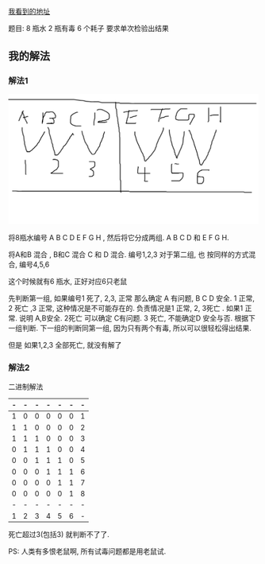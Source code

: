 # 

[我看到的地址](https://v2ex.com/t/771969?p=2)

题目: 8 瓶水 2 瓶有毒 6 个耗子 要求单次检验出结果

## 我的解法

### 解法1

![图片加载失败](./static-resource/image/mouse_check_drag.png)

将8瓶水编号 A B C D E F G H , 然后将它分成两组. A B C D 和 E F G H.

将A和B 混合 , B和C 混合  C 和 D 混合. 编号1,2,3
对于第二组, 也 按同样的方式混合, 编号4,5,6

这个时候就有6 瓶水, 正好对应6只老鼠
                                         
先判断第一组, 如果编号1 死了, 2,3, 正常 那么确定 A 有问题, B C D 安全. 
1 正常, 2 死亡 ,3 正常, 这种情况是不可能存在的.
负责情况是1 正常, 2, 3死亡 . 如果1 正常. 说明 A,B安全. 2死亡 可以确定 C有问题. 3 死亡, 不能确定D 安全与否.  根据下一组判断. 下一组的判断同第一组, 因为只有两个有毒, 所以可以很轻松得出结果.

但是 如果1,2,3 全部死亡, 就没有解了

### 解法2

二进制解法

|-|-|-|-|-|-|-|
|-|-|-|-|-|-|-|
|1|0|0|0|0|0|1|
|1|1|0|0|0|0|2|
|1|1|1|0|0|0|3|
|0|1|1|1|0|0|4|
|0|0|1|1|1|0|5|
|0|0|0|1|1|1|6|
|0|0|0|0|1|1|7|
|0|0|0|0|0|1|8|
|-|-|-|-|-|-|-|
|1|2|3|4|5|6|-|

死亡超过3(包括3) 就判断不了了.

PS: 人类有多恨老鼠啊, 所有试毒问题都是用老鼠试.
